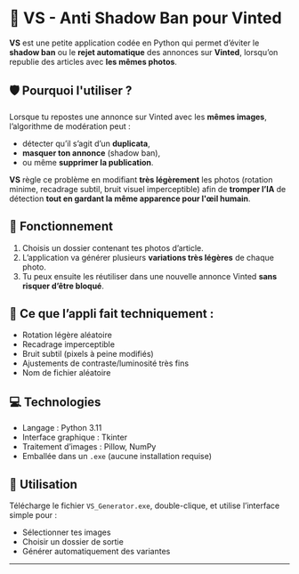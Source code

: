 # 📸 VS - Anti Shadow Ban pour Vinted

**VS** est une petite application codée en Python qui permet d’éviter le **shadow ban** ou le **rejet automatique** des annonces sur **Vinted**, lorsqu’on republie des articles avec **les mêmes photos**.

## 🛡️ Pourquoi l'utiliser ?

Lorsque tu repostes une annonce sur Vinted avec les **mêmes images**, l’algorithme de modération peut :
- détecter qu’il s’agit d’un **duplicata**,
- **masquer ton annonce** (shadow ban),
- ou même **supprimer la publication**.

**VS** règle ce problème en modifiant **très légèrement** les photos (rotation minime, recadrage subtil, bruit visuel imperceptible) afin de **tromper l’IA** de détection **tout en gardant la même apparence pour l'œil humain**.

## 🔧 Fonctionnement

1. Choisis un dossier contenant tes photos d’article.
2. L’application va générer plusieurs **variations très légères** de chaque photo.
3. Tu peux ensuite les réutiliser dans une nouvelle annonce Vinted **sans risquer d’être bloqué**.

## 🧠 Ce que l’appli fait techniquement :
- Rotation légère aléatoire
- Recadrage imperceptible
- Bruit subtil (pixels à peine modifiés)
- Ajustements de contraste/luminosité très fins
- Nom de fichier aléatoire

## 💻 Technologies

- Langage : Python 3.11
- Interface graphique : Tkinter
- Traitement d’images : Pillow, NumPy
- Emballée dans un `.exe` (aucune installation requise)

## 🚀 Utilisation

Télécharge le fichier `VS_Generator.exe`, double-clique, et utilise l’interface simple pour :
- Sélectionner tes images
- Choisir un dossier de sortie
- Générer automatiquement des variantes

---
